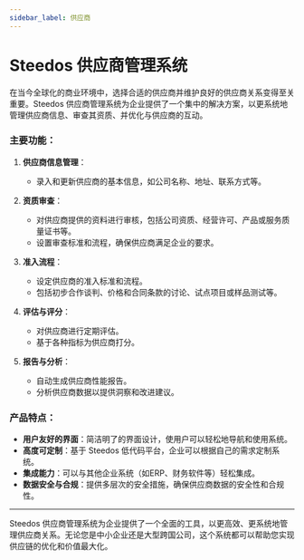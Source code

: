 ```yaml
---
sidebar_label: 供应商
---
```


# Steedos 供应商管理系统

在当今全球化的商业环境中，选择合适的供应商并维护良好的供应商关系变得至关重要。Steedos 供应商管理系统为企业提供了一个集中的解决方案，以更系统地管理供应商信息、审查其资质、并优化与供应商的互动。

### 主要功能：

1. **供应商信息管理**：
   - 录入和更新供应商的基本信息，如公司名称、地址、联系方式等。

2. **资质审查**：
   - 对供应商提供的资料进行审核，包括公司资质、经营许可、产品或服务质量证书等。
   - 设置审查标准和流程，确保供应商满足企业的要求。

3. **准入流程**：
   - 设定供应商的准入标准和流程。
   - 包括初步合作谈判、价格和合同条款的讨论、试点项目或样品测试等。

4. **评估与评分**：
   - 对供应商进行定期评估。
   - 基于各种指标为供应商打分。

5. **报告与分析**：
   - 自动生成供应商性能报告。
   - 分析供应商数据以提供洞察和改进建议。

### 产品特点：

- **用户友好的界面**：简洁明了的界面设计，使用户可以轻松地导航和使用系统。
- **高度可定制**：基于 Steedos 低代码平台，企业可以根据自己的需求定制系统。
- **集成能力**：可以与其他企业系统（如ERP、财务软件等）轻松集成。
- **数据安全与合规**：提供多层次的安全措施，确保供应商数据的安全性和合规性。

---

Steedos 供应商管理系统为企业提供了一个全面的工具，以更高效、更系统地管理供应商关系。无论您是中小企业还是大型跨国公司，这个系统都可以帮助您实现供应链的优化和价值最大化。
